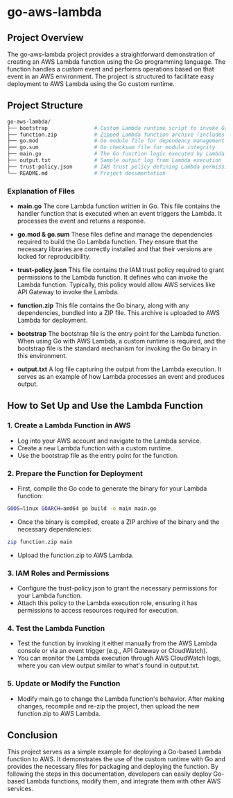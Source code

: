 # **go-aws-lambda**
## **Project Overview**
The go-aws-lambda project provides a straightforward demonstration of creating an AWS Lambda function using the Go programming language. The function handles a custom event and performs operations based on that event in an AWS environment. The project is structured to facilitate easy deployment to AWS Lambda using the Go custom runtime.

## **Project Structure**
```bash
go-aws-lambda/
├── bootstrap               # Custom Lambda runtime script to invoke Go functions
├── function.zip            # Zipped Lambda function archive (includes Go binary)
├── go.mod                  # Go module file for dependency management
├── go.sum                  # Go checksum file for module integrity
├── main.go                 # The Go function logic executed by Lambda
├── output.txt              # Sample output log from Lambda execution
├── trust-policy.json       # IAM trust policy defining Lambda permissions
└── README.md               # Project documentation
```
### **Explanation of Files**
- **main.go**
The core Lambda function written in Go. This file contains the handler function that is executed when an event triggers the Lambda. It processes the event and returns a response.

- **go.mod & go.sum**
These files define and manage the dependencies required to build the Go Lambda function. They ensure that the necessary libraries are correctly installed and that their versions are locked for reproducibility.

- **trust-policy.json**
This file contains the IAM trust policy required to grant permissions to the Lambda function. It defines who can invoke the Lambda function. Typically, this policy would allow AWS services like API Gateway to invoke the Lambda.

- **function.zip**
This file contains the Go binary, along with any dependencies, bundled into a ZIP file. This archive is uploaded to AWS Lambda for deployment.

- **bootstrap**
The bootstrap file is the entry point for the Lambda function. When using Go with AWS Lambda, a custom runtime is required, and the bootstrap file is the standard mechanism for invoking the Go binary in this environment.

- **output.txt**
A log file capturing the output from the Lambda execution. It serves as an example of how Lambda processes an event and produces output.

## **How to Set Up and Use the Lambda Function**
### **1. Create a Lambda Function in AWS**
- Log into your AWS account and navigate to the Lambda service.
- Create a new Lambda function with a custom runtime.
- Use the bootstrap file as the entry point for the function.
### **2. Prepare the Function for Deployment**
- First, compile the Go code to generate the binary for your Lambda function:

```bash
GOOS=linux GOARCH=amd64 go build -o main main.go
```
- Once the binary is compiled, create a ZIP archive of the binary and the necessary dependencies:

```bash
zip function.zip main
```
- Upload the function.zip to AWS Lambda.

### **3. IAM Roles and Permissions**
- Configure the trust-policy.json to grant the necessary permissions for your Lambda function.
- Attach this policy to the Lambda execution role, ensuring it has permissions to access resources required for execution.
### **4. Test the Lambda Function**
- Test the function by invoking it either manually from the AWS Lambda console or via an event trigger (e.g., API Gateway or CloudWatch).
- You can monitor the Lambda execution through AWS CloudWatch logs, where you can view output similar to what's found in output.txt.
### **5. Update or Modify the Function**
- Modify main.go to change the Lambda function's behavior. After making changes, recompile and re-zip the project, then upload the new function.zip to AWS Lambda.
## **Conclusion**
This project serves as a simple example for deploying a Go-based Lambda function to AWS. It demonstrates the use of the custom runtime with Go and provides the necessary files for packaging and deploying the function. By following the steps in this documentation, developers can easily deploy Go-based Lambda functions, modify them, and integrate them with other AWS services.